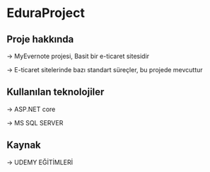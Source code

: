 # EduraProject

Proje hakkında
-------------------------
-> MyEvernote projesi, Basit bir e-ticaret sitesidir

-> E-ticaret sitelerinde bazı standart süreçler, bu projede mevcuttur

Kullanılan teknolojiler
--------------------------

-> ASP.NET core

-> MS SQL SERVER 

Kaynak
--------------------------
-> UDEMY EĞİTİMLERİ   

